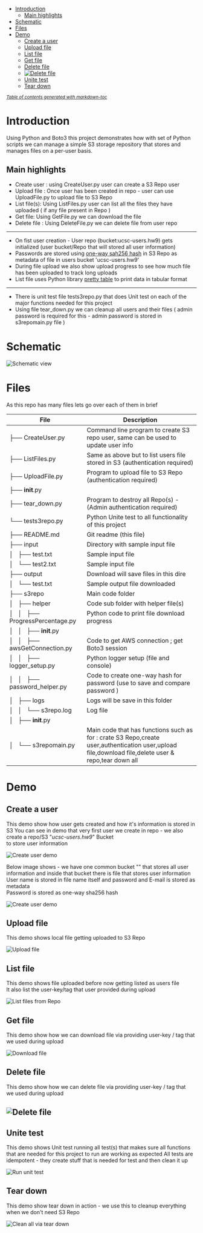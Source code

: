 - [Introduction](#introduction)
  * [Main highlights](#main-highlights)
- [Schematic](#schematic)
- [Files](#files)
- [Demo](#demo)
  * [Create a user](#create-a-user)
  * [Upload file](#upload-file)
  * [List file](#list-file)
  * [Get file](#get-file)
  * [Delete file](#delete-file)
  * [![Delete file](demo/deleteFile.gif)](#--delete-file--demo-deletefilegif-)
  * [Unite test](#unite-test)
  * [Tear down](#tear-down)

<small><i><a href='http://ecotrust-canada.github.io/markdown-toc/'>Table of contents generated with markdown-toc</a></i></small>

# Introduction 

Using Python and Boto3 this project demonstrates how with set of Python  
scripts we can manage a simple S3 storage repository that stores and manages files on a per-user basis.

## Main highlights 

- Create user : using CreateUser.py user can create a S3 Repo user
- Upload file : Once user has been created in repo - user can use UploadFile.py to upload file to S3 Repo
- List file(s): Using ListFiles.py user can list all the files they have uploaded ( if any file present in Repo )
- Get file: Using GetFile.py we can download the file 
- Delete file : Using DeleteFile.py we can delete file from user repo 

---

- On fist user creation - User repo (bucket:ucsc-users.hw9) gets initialized (user bucket/Repo that will stored all user information)
- Passwords are stored using [one-way sah256 hash](https://www.pythoncentral.io/hashing-strings-with-python/) in S3 Repo as metadata of file in users bucket 'ucsc-users.hw9' 
- During file upload we also show upload progress to see how much file has been uploaded to track long uploads 
- List file uses Python library [pretty table](http://zetcode.com/python/prettytable/) to print data in tabular format 

---

- There is unit test file tests3repo.py that does Unit test on each of the major functions needed for this project 
- Using file tear_down.py we can cleanup all users and their files ( admin password is required for this - admin password is stored in s3repomain.py file )

# Schematic 

![Schematic view](demo/S3-bucket-boto3.png)

# Files 

As this repo has many files lets go over each of them in brief 

| File | Description |
| ---- | --- |
| ├── CreateUser.py | Command line program to create S3 repo user, same can be used to update user info  |
| ├── ListFiles.py | Same as above but to list users file stored in S3 (authentication required) |
| ├── UploadFile.py | Program to upload file to S3 Repo (authentication required)  |
| ├── __init__.py |  |
| ├── tear_down.py | Program to destroy all Repo(s) - (Admin authentication required) |
| └── tests3repo.py | Python Unite test to all functionality of this project |
| ├── README.md | Git readme (this file) |
| ├── input | Directory with sample input file |
| │   ├── test.txt | Sample input file |
| │   └── test2.txt | Sample input file |
| ├── output | Download will save files in this dire |
| │   └── test.txt | Sample output file downloaded |
| ├── s3repo | Main code folder |
| │   ├── helper | Code sub folder with helper file(s) |
| │   │   ├── ProgressPercentage.py | Python code to print file download progress |
| │   │   ├── __init__.py |  |
| │   │   ├── awsGetConnection.py | Code to get AWS connection ; get Boto3 session |
| │   │   ├── logger_setup.py | Python logger setup (file and console) |
| │   │   ├── password_helper.py | Code to create one-way hash for password (use to save and compare password )  |
| │   ├── logs | Logs will be save in this folder  |
| │   │   └── s3repo.log | Log file |
| │   ├── __init__.py |  |
| │   └── s3repomain.py | Main code that has functions such as for : crate S3 Repo,create user,authentication user,upload file,download file,delete user & repo,tear down all |


# Demo 

## Create a user 

This demo show how user gets created and how it's information is stored in S3 
You can see in demo that very first user we create in repo - we also create a repo/S3 "*ucsc-users.hw9*" Bucket  
to store user information 

![Create user demo](demo/create_user.gif)

Below image shows - we have one common bucket "" that stores all user information and inside that bucket there is file that stores user information  
User name is stored in file name itself and password and E-mail is stored as metadata  
Password is stored as one-way sha256 hash 

![Create user demo](demo/user_information_storage.jpg)

## Upload file 

This demo shows local file getting uploaded to S3 Repo 

![Upload file](demo/uploadfile.gif)

## List file 

This demo shows file uploaded before now getting listed as users file  
It also list the user-key/tag that user provided during upload 

![List files from Repo](demo/listFiles.gif)

## Get file 

This demo show how we can download file via providing user-key / tag that  
we used during upload 

![Download file](demo/getFile.gif)

## Delete file 

This demo show how we can delete file via providing user-key / tag that  
we used during upload 

![Delete file](demo/deleteFile.gif)
---

## Unite test 

This demo shows Unit test running all test(s) that makes sure all functions that are needed for this project to run are working as expected 
All tests are idempotent - they create stuff that is needed for test and then clean it up 

![Run unit test](demo/unittest.gif)

## Tear down 

This demo show tear down in action - we use this to cleanup everything when we don't need S3 Repo 

![Clean all via tear down](demo/tearDown.gif)